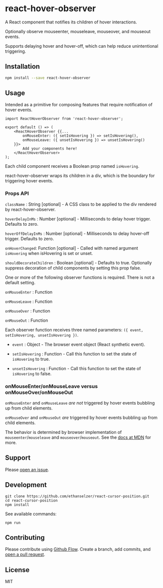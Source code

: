 # react-hover-observer

A React component that notifies its children of hover interactions.

Optionally observe mouseenter, mouseleave, mouseover, and mouseout events.

Supports delaying hover and hover-off, which can help reduce unintentional triggering.

## Installation

```sh
npm install --save react-hover-observer
```

## Usage

Intended as a primitive for composing features that require notification of
hover events.

```JSX
import ReactHoverObserver from 'react-hover-observer';

export default () => (
    <ReactHoverObserver {{...
        onMouseEnter: ({ setIsHovering }) => setIsHovering(),
        onMouseLeave: ({ unsetIsHovering }) => unsetIsHovering()
    }}>
        Add your components here!
    </ReactHoverObserver>
);
```

Each child component receives a Boolean prop named `isHovering`.

react-hover-observer wraps its children in a div, which is the boundary
for triggering hover events.

### Props API

`className` : String [optional] - A CSS class to be applied to the div rendered by react-hover-observer.

`hoverDelayInMs` : Number [optional] - Milliseconds to delay hover trigger. Defaults to zero.

`hoverOffDelayInMs` : Number [optional] - Milliseconds to delay hover-off trigger. Defaults to zero.

`onHoverChanged`: Function [optional] - Called with named argument `isHovering` when isHovering is set or unset.

`shouldDecorateChildren` : Boolean [optional] - Defaults to true. Optionally suppress decoration of child components by
setting this prop false.

One or more of the following observer functions is required. There is not a default setting.

`onMouseEnter` : Function

`onMouseLeave` : Function

`onMouseOver` : Function

`onMouseOut` : Function

Each observer function receives three named parameters: `({ event, setIsHovering, unsetIsHovering })`.

* `event` : Object - The browser event object (React synthetic event).

* `setIsHovering` : Function - Call this function to set the state of `isHovering` to true.

* `unsetIsHovering` : Function - Call this function to set the state of `isHovering` to false.

### onMouseEnter/onMouseLeave versus onMouseOver/onMouseOut

`onMouseEnter` and `onMouseLeave` *are not* triggered by hover events bubbling up from child elements.

`onMouseOver` and `onMouseOut` *are* triggered by hover events bubbling up from child elements.

The behavior is determined by browser implementation of `mouseenter`/`mouseleave` and `mouseover`/`mouseout`.
See the [docs at MDN](https://developer.mozilla.org/en-US/docs/Web/Events/mouseenter) for more.

## Support

Please [open an issue](https://github.com/ethanselzer/react-cursor-position/issues).

## Development

```ssh
git clone https://github.com/ethanselzer/react-cursor-position.git
cd react-cursor-position
npm install
```
See available commands:
```ssh
npm run
```

## Contributing

Please contribute using [Github Flow](https://guides.github.com/introduction/flow/). Create a branch,
add commits, and [open a pull request](https://github.com/ethanselzer/react-cursor-position/compare/).

## License

MIT
